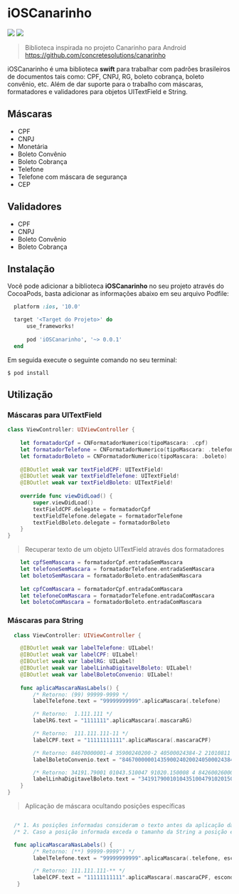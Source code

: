 # iOSCanarinho

<img src="https://img.shields.io/cocoapods/p/iOSCanarinho?label=platform"> <img src="https://img.shields.io/static/v1?label=pod&message=v0.0.1&color=blue&style=flat">



> Biblioteca inspirada no projeto Canarinho para Android https://github.com/concretesolutions/canarinho

iOSCanarinho é uma biblioteca **swift** para trabalhar com padrões brasileiros de documentos tais como: CPF, CNPJ, RG, boleto cobrança, boleto convênio, etc. 
Além de dar suporte para o trabalho com máscaras, formatadores e validadores para objetos UITextField e String.

## Máscaras

* CPF
* CNPJ
* Monetária
* Boleto Convênio
* Boleto Cobrança 
* Telefone
* Telefone com máscara de segurança
* CEP

## Validadores

* CPF
* CNPJ
* Boleto Convênio
* Boleto Cobrança 

## Instalação 

Você pode adicionar a biblioteca **iOSCanarinho** no seu projeto através do CocoaPods, basta adicionar as informações abaixo em seu arquivo Podfile:

```ruby
  platform :ios, '10.0'

  target '<Target do Projeto>' do
      use_frameworks!
  
      pod 'iOSCanarinho', '~> 0.0.1'
  end
```

Em seguida execute o seguinte comando no seu terminal:

```shell
$ pod install
```

## Utilização

### Máscaras para UITextField

```swift
class ViewController: UIViewController {
    
    let formatadorCpf = CNFormatadorNumerico(tipoMascara: .cpf)
    let formatadorTelefone = CNFormatadorNumerico(tipoMascara: .telefone)
    let formatadorBoleto = CNFormatadorNumerico(tipoMascara: .boleto)
    
    @IBOutlet weak var textFieldCPF: UITextField!
    @IBOutlet weak var textFieldTelefone: UITextField!
    @IBOutlet weak var textFieldBoleto: UITextField!
    
    override func viewDidLoad() {
        super.viewDidLoad()
        textFieldCPF.delegate = formatadorCpf
        textFieldTelefone.delegate = formatadorTelefone
        textFieldBoleto.delegate = formatadorBoleto
    } 
}
```


> Recuperar texto de um objeto UITextField através dos formatadores

```swift
    let cpfSemMascara = formatadorCpf.entradaSemMascara
    let telefoneSemMascara = formatadorTelefone.entradaSemMascara
    let boletoSemMascara = formatadorBoleto.entradaSemMascara
    
    let cpfComMascara = formatadorCpf.entradaComMascara
    let telefoneComMascara = formatadorTelefone.entradaComMascara
    let boletoComMascara = formatadorBoleto.entradaComMascara
```

### Máscaras para String

```swift
  class ViewController: UIViewController {

    @IBOutlet weak var labelTelefone: UILabel!
    @IBOutlet weak var labelCPF: UILabel!
    @IBOutlet weak var labelRG: UILabel!
    @IBOutlet weak var labelLinhaDigitavelBoleto: UILabel!
    @IBOutlet weak var labelBoletoConvenio: UILabel!
    
    func aplicaMascaraNasLabels() {
        /* Retorno: (99) 99999-9999 */
        labelTelefone.text = "99999999999".aplicaMascara(.telefone) 

        /* Retorno:  1.111.111 */
        labelRG.text = "1111111".aplicaMascara(.mascaraRG) 

        /* Retorno:  111.111.111-11 */
        labelCPF.text = "11111111111".aplicaMascara(.mascaraCPF) 

        /* Retorno: 84670000001-4 35900240200-2 40500024384-2 21010811 */
        labelBoletoConvenio.text = "84670000001435900240200240500024384221010811".aplicaMascara(.mascaraLinhaDigitavelConvenio) 

        /* Retorno: 34191.79001 01043.510047 91020.150008 4 84260026000 */
        labelLinhaDigitavelBoleto.text = "34191790010104351004791020150008484260026000".aplicaMascara(.mascaraLinhaDigitavelBoleto)
    }
}
```

> Aplicação de máscara ocultando posições específicas 

```swift

  /* 1. As posições informadas consideram o texto antes da aplicação da máscara) */
  /* 2. Caso a posição informada exceda o tamanho da String a posição em questão é ignorada */

  func aplicaMascaraNasLabels() {
        /* Retorno: (**) 99999-9999") */
        labelTelefone.text = "99999999999".aplicaMascara(.telefone, esconderPosicoes: [0, 1], caractereDeOcultacao: "*")

        /* Retorno: 111.111.111-** */
        labelCPF.text = "11111111111".aplicaMascara(.mascaraCPF, esconderPosicoes: [9, 10], caractereDeOcultacao: "*")
   }
```
